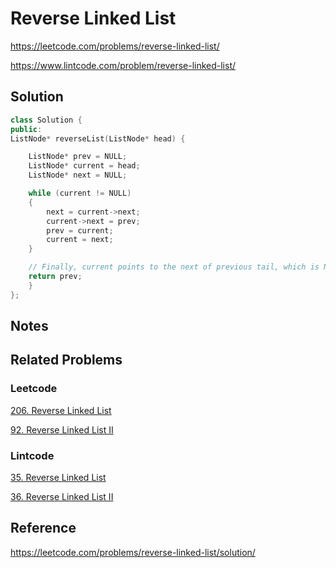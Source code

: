 # Reverse Linked List

<https://leetcode.com/problems/reverse-linked-list/>

<https://www.lintcode.com/problem/reverse-linked-list/>

## Solution

```cpp
class Solution {
public:
ListNode* reverseList(ListNode* head) {

    ListNode* prev = NULL;
    ListNode* current = head;
    ListNode* next = NULL;

    while (current != NULL)
    {
        next = current->next;
        current->next = prev;
        prev = current;
        current = next;
    }

    // Finally, current points to the next of previous tail, which is NULL, and prev points to the previous tail. Therefore, prev is the new head.
    return prev;
    }
};
```

## Notes

## Related Problems

### Leetcode

[206. Reverse Linked List](https://leetcode.com/problems/reverse-linked-list/)

[92. Reverse Linked List II](https://leetcode.com/problems/reverse-linked-list-ii/)

### Lintcode

[35. Reverse Linked List](https://www.lintcode.com/problem/reverse-linked-list/description)

[36. Reverse Linked List II](https://www.lintcode.com/problem/reverse-linked-list-ii/description)

## Reference

https://leetcode.com/problems/reverse-linked-list/solution/
